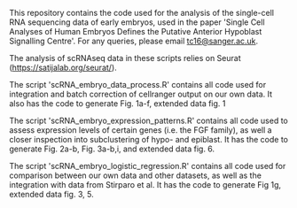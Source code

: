 This repository contains the code used for the analysis of the single-cell RNA sequencing data of early embryos, used in the paper 'Single Cell Analyses of Human Embryos Defines the Putative Anterior Hypoblast Signalling Centre'.
For any queries, please email tc16@sanger.ac.uk.

The analysis of scRNAseq data in these scripts relies on Seurat (https://satijalab.org/seurat/). 

The script 'scRNA_embryo_data_process.R' contains all code used for integration and batch correction of cellranger output on our own data. It also has the code to generate Fig. 1a-f, extended data fig. 1

The script 'scRNA_embryo_expression_patterns.R' contains all code used to assess expression levels of certain genes (i.e. the FGF family), as well a closer inspection into subclustering of hypo- and epiblast. It  has the code to generate Fig. 2a-b, Fig. 3a-b,i, and extended data fig. 6.

The script 'scRNA_embryo_logistic_regression.R' contains all code used for comparison between our own data and other datasets, as well as the integration with data from Stirparo et al. It  has the code to generate Fig 1g, extended data fig. 3, 5.


